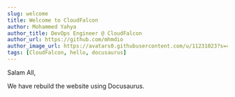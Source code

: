 ```yaml
---
slug: welcome
title: Welcome to CloudFalcon
author: Mohammed Yahya
author_title: DevOps Engineer @ CloudFalcon
author_url: https://github.com/mhmdio
author_image_url: https://avatars0.githubusercontent.com/u/11231023?s=400&v=4
tags: [CloudFalcon, hello, docusaurus]
---
```


Salam All,

We have rebuild the website using Docusaurus.
